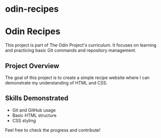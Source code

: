# odin-recipes
# Odin Recipes

This project is part of The Odin Project's curriculum. It focuses on learning and practicing basic Git commands and repository management.

## Project Overview

The goal of this project is to create a simple recipe website where I can demonstrate my understanding of HTML and CSS.

## Skills Demonstrated

- Git and GitHub usage
- Basic HTML structure
- CSS styling

Feel free to check the progress and contribute!


